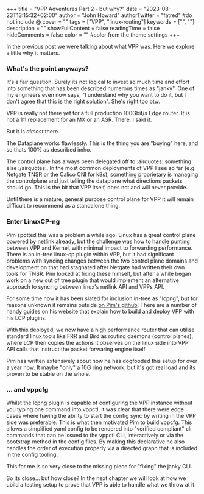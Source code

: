 +++
title = "VPP Adventures Part 2 - but why?"
date = "2023-08-23T13:15:32+02:00"
author = "John Howard"
authorTwitter = "fatred" #do not include @
cover = ""
tags = ["VPP", "linux-routing"]
keywords = ["", ""]
description = ""
showFullContent = false
readingTime = false
hideComments = false
color = "" #color from the theme settings
+++

In the previous post we were talking about what VPP was. Here we explore a little why it matters.

### What's the point anyways?

It's a fair question. Surely its not logical to invest so much time and effort into something that has been described numerous times as "janky". One of my engineers even now says, "I understand why you want to do it, but I don't agree that this is the right solution". She's right too btw.

VPP is really not there yet for a full production 100Gbit/s Edge router. It is not a 1:1 replacement for an MX or an ASR. There. I said it.

But it is _almost_ there.

The Dataplane works flawlessly. This is the thing you are "buying" here, and so thats 100% as described imho.

The control plane has always been delegated off to :airquotes: something else :/airquotes:. In the most common deployments of VPP I see so far (e.g. Netgate TNSR or the Calico CNI for k8s), something proprietary is managing the controlplane and just telling the dataplane what directions packets should go. This is the bit that VPP itself, does not and will never provide.

Until there is a mature, general purpose control plane for VPP it will remain difficult to recommend as a standalone thing.

### Enter LinuxCP-ng

Pim spotted this was a problem a while ago. Linux has a great control plane powered by netlink already, but the challenge was how to handle punting between VPP and Kernel, with minimal impact to forwarding performance. There is an in-tree linux-cp plugin within VPP, but it had significant problems with syncing changes between the two control plane domains and development on that had stagnated after Netgate had written their own tools for TNSR. Pim looked at fixing these himself, but after a while began work on a new out of tree plugin that would implement an alternative approach to syncing between linux's netlink API and VPPs API.

For some time now it has been slated for inclusion in-tree as "lcpng", but for reasons unknown it remains outside [on Pim's github](https://github.com/pimvanpelt/lcpng). There are a number of handy guides on his website that explain how to build and deploy VPP with his LCP plugins.

With this deployed, we now have a high performance router that can utilise standard linux tools like FRR and Bird as routing daemons (control planes), where LCP then copies the actions it observes on the linux side into VPP API calls that instruct the packet forwaring engine itself.

Pim has written extensively about how he has dogfooded this setup for over a year now. It maybe "only" a 10G ring network, but it's got real load and its proven to be stable on the whole.

### ... and vppcfg

Whilst the lcpng plugin is capable of configuring the VPP instance without you typing one command into vppctl, it was clear that there were edge cases where having the ability to start the config sync by writing in the VPP side was preferable. This is what then motivated Pim to build [vppcfg](https://ipng.ch/s/articles/2022/03/27/vppcfg-1.html). This allows a simplified yaml config to be rendered into "verified compliant" cli commands that can be issued to the vppctl CLI, interactively or via the bootstrap method in the config files. By making this declarative he also handles the order of execution properly via a directed graph that is included in the config tooling.

This for me is so very close to the missing piece for "fixing" the janky CLI.

So its close... but how close? In the next chapter we will look at how we ubild a testing setup to prove that VPP is able to handle what we throw at it.
